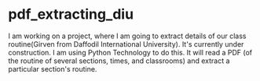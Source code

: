 # pdf_extracting_diu
I am working on a project, where I am going to extract details of our class routine(Girven from Daffodil International University). It's currently under construction.
I am using Python Technology to do this. It will read a PDF (of the routine of several sections, times, and classrooms) and extract a particular section's routine.
